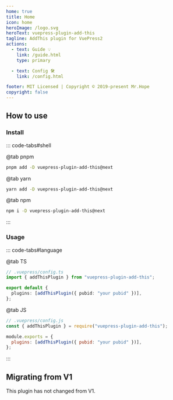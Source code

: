 ```yaml
---
home: true
title: Home
icon: home
heroImage: /logo.svg
heroText: vuepress-plugin-add-this
tagline: AddThis plugin for VuePress2
actions:
  - text: Guide 💡
    link: /guide.html
    type: primary

  - text: Config 🛠
    link: /config.html

footer: MIT Licensed | Copyright © 2019-present Mr.Hope
copyright: false
---
```


## How to use

### Install

::: code-tabs#shell

@tab pnpm

```bash
pnpm add -D vuepress-plugin-add-this@next
```

@tab yarn

```bash
yarn add -D vuepress-plugin-add-this@next
```

@tab npm

```bash
npm i -D vuepress-plugin-add-this@next
```

:::

### Usage

::: code-tabs#language

@tab TS

```ts
// .vuepress/config.ts
import { addThisPlugin } from "vuepress-plugin-add-this";

export default {
  plugins: [addThisPlugin({ pubid: "your pubid" })],
};
```

@tab JS

```js
// .vuepress/config.js
const { addThisPlugin } = require("vuepress-plugin-add-this");

module.exports = {
  plugins: [addThisPlugin({ pubid: "your pubid" })],
};
```

:::

## Migrating from V1

This plugin has not changed from V1.
